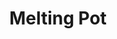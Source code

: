 ---
pid: PT121
title: Melting Pot
location_transcription: Corner of 33rd and Cecil B. Moore
zipcode: '19122'
outside_phl: 
neighborhood: Yorktown,Old Kensington,Jinogi
age: 
age_range: 
instagram: 
image_file_name: PT_121.jpg
proposal_transcription: Different races sitting together drinking tea/coffee with
  the world floating in their teacups.
topic: Globalism,Immigration,Unity
topic_summary: 0, 0, 0
type: Image
keywords_other: diversity, melting pot
credit: 
image_labels: 
twitter: 
facebook: 
permalink: "/monuments/pt121/"
layout: item-page
---
